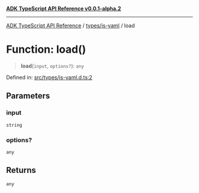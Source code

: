 [**ADK TypeScript API Reference v0.0.1-alpha.2**](../../../README.md)

***

[ADK TypeScript API Reference](../../../modules.md) / [types/js-yaml](../README.md) / load

# Function: load()

> **load**(`input`, `options?`): `any`

Defined in: [src/types/js-yaml.d.ts:2](https://github.com/njraladdin/adk-typescript/blob/main/src/types/js-yaml.d.ts#L2)

## Parameters

### input

`string`

### options?

`any`

## Returns

`any`
